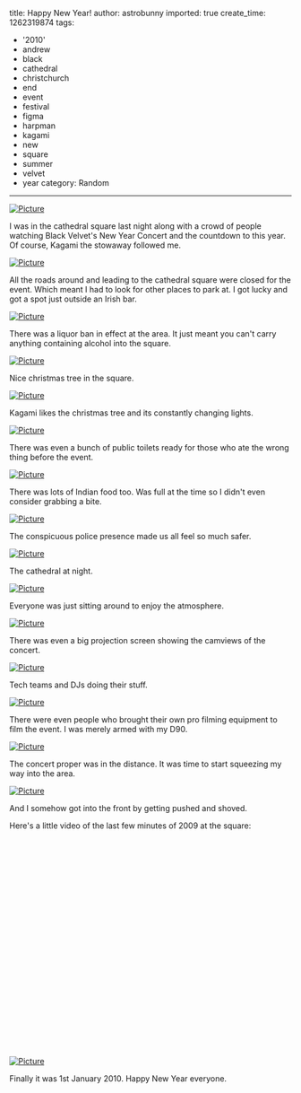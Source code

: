 title: Happy New Year!
author: astrobunny
imported: true
create_time: 1262319874
tags:
- '2010'
- andrew
- black
- cathedral
- christchurch
- end
- event
- festival
- figma
- harpman
- kagami
- new
- square
- summer
- velvet
- year
category: Random
---
 [![](wp-uploads/2010/01/wpid-sml_DSC_0125-500x332.jpg "Picture")](/images/wp-uploads/2010/01/wpid-sml_DSC_0125.jpg)  
  
I was in the cathedral square last night along with a crowd of people watching Black Velvet's New Year Concert and the countdown to this year. Of course, Kagami the stowaway followed me.  
<!--more-->  
 [![](wp-uploads/2010/01/wpid-sml_DSC_0206-500x332.jpg "Picture")](/images/wp-uploads/2010/01/wpid-sml_DSC_0206.jpg)  
  
All the roads around and leading to the cathedral square were closed for the event. Which meant I had to look for other places to park at. I got lucky and got a spot just outside an Irish bar.  
  
 [![](wp-uploads/2010/01/wpid-sml_DSC_0201-500x332.jpg "Picture")](/images/wp-uploads/2010/01/wpid-sml_DSC_0201.jpg)  
  
There was a liquor ban in effect at the area. It just meant you can't carry anything containing alcohol into the square.  
  
 [![](wp-uploads/2010/01/wpid-sml_DSC_0161-500x332.jpg "Picture")](/images/wp-uploads/2010/01/wpid-sml_DSC_0161.jpg)  
  
Nice christmas tree in the square.  
  
 [![](wp-uploads/2010/01/wpid-sml_DSC_0170-500x332.jpg "Picture")](/images/wp-uploads/2010/01/wpid-sml_DSC_0170.jpg)  
  
Kagami likes the christmas tree and its constantly changing lights.  
  
 [![](wp-uploads/2010/01/wpid-sml_DSC_0032-500x332.jpg "Picture")](/images/wp-uploads/2010/01/wpid-sml_DSC_0032.jpg)  
  
There was even a bunch of public toilets ready for those who ate the wrong thing before the event.  
  
 [![](wp-uploads/2010/01/wpid-sml_DSC_0044-500x332.jpg "Picture")](/images/wp-uploads/2010/01/wpid-sml_DSC_0044.jpg)  
  
There was lots of Indian food too. Was full at the time so I didn't even consider grabbing a bite.  
  
 [![](wp-uploads/2010/01/wpid-sml_DSC_0171-500x332.jpg "Picture")](/images/wp-uploads/2010/01/wpid-sml_DSC_0171.jpg)  
  
The conspicuous police presence made us all feel so much safer.  
  
 [![](wp-uploads/2010/01/wpid-sml_DSC_0037-500x332.jpg "Picture")](/images/wp-uploads/2010/01/wpid-sml_DSC_0037.jpg)  
  
The cathedral at night.  
  
 [![](wp-uploads/2010/01/wpid-sml_DSC_0146-500x332.jpg "Picture")](/images/wp-uploads/2010/01/wpid-sml_DSC_0146.jpg)  
  
Everyone was just sitting around to enjoy the atmosphere.  
  
 [![](wp-uploads/2010/01/wpid-sml_DSC_0144-500x332.jpg "Picture")](/images/wp-uploads/2010/01/wpid-sml_DSC_0144.jpg)  
  
There was even a big projection screen showing the camviews of the concert.  
  
 [![](wp-uploads/2010/01/wpid-sml_DSC_0040-500x332.jpg "Picture")](/images/wp-uploads/2010/01/wpid-sml_DSC_0040.jpg)  
  
Tech teams and DJs doing their stuff.  
  
 [![](wp-uploads/2010/01/wpid-sml_DSC_0156-500x332.jpg "Picture")](/images/wp-uploads/2010/01/wpid-sml_DSC_0156.jpg)  
  
There were even people who brought their own pro filming equipment to film the event. I was merely armed with my D90.  
  
 [![](wp-uploads/2010/01/wpid-sml_DSC_0012-500x332.jpg "Picture")](/images/wp-uploads/2010/01/wpid-sml_DSC_0012.jpg)  
  
The concert proper was in the distance. It was time to start squeezing my way into the area.  
  
 [![](wp-uploads/2010/01/wpid-sml_DSC_0057-500x332.jpg "Picture")](/images/wp-uploads/2010/01/wpid-sml_DSC_0057.jpg)  
  
And I somehow got into the front by getting pushed and shoved.  
  
Here's a little video of the last few minutes of 2009 at the square:  
  
<object width="500" height="375"><param name="movie" value="http://www.youtube.com/v/7rq-92ErLS0&amp;hl=en_US&amp;fs=1&amp;">
<param name="allowFullScreen" value="true">
<param name="allowscriptaccess" value="always">
<embed src="http://www.youtube.com/v/7rq-92ErLS0&amp;hl=en_US&amp;fs=1&amp;" type="application/x-shockwave-flash" allowscriptaccess="always" allowfullscreen="true" width="500" height="375"></embed></object>  
  
 [![](wp-uploads/2010/01/wpid-sml_DSC_0158-500x332.jpg "Picture")](/images/wp-uploads/2010/01/wpid-sml_DSC_0158.jpg)  
  
Finally it was 1st January 2010. Happy New Year everyone.